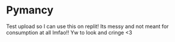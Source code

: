 # Pymancy
Test upload so I can use this on replit! 
Its messy and not meant for consumption 
at all lmfao!! Yw to look and cringe <3
